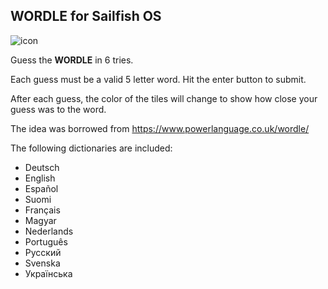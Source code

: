 ## WORDLE for Sailfish OS

![icon](icons/86x86/harbour-wordle.png)

Guess the **WORDLE** in 6 tries.

Each guess must be a valid 5 letter word. Hit the enter button to submit.

After each guess, the color of the tiles will change to show how close your guess was to the word.

The idea was borrowed from https://www.powerlanguage.co.uk/wordle/

The following dictionaries are included:

* Deutsch
* English
* Español
* Suomi
* Français
* Magyar
* Nederlands
* Português
* Русский
* Svenska
* Українська
